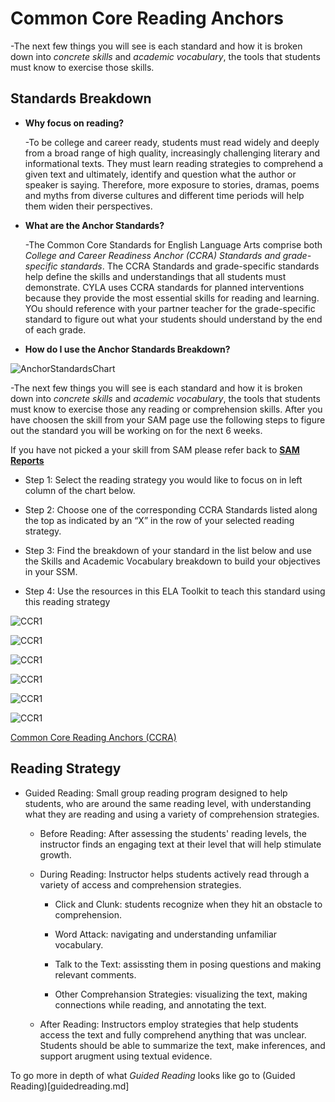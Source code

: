 # Common Core Reading Anchors

-The next few things you will see is each standard and how it is broken down into _concrete skills_ and _academic vocabulary_, the tools that students must know to exercise those skills. 

## Standards Breakdown

- **Why focus on reading?** 

	-To be college and career ready, students must read widely and deeply from a broad range of high quality, increasingly challenging literary and informational texts. They must learn reading strategies to comprehend a given text and ultimately, identify and question what the author or speaker is saying. Therefore, more exposure to stories, dramas, poems and myths from diverse cultures and different time periods will help them widen their perspectives.

- **What are the Anchor Standards?**

	-The Common Core Standards for English Language Arts comprise both _College and Career Readiness Anchor (CCRA) Standards and grade-specific standards_. The CCRA Standards and grade-specific standards help define the skills and understandings that all students must demonstrate. CYLA uses CCRA standards for planned interventions because they provide the most essential skills for reading and learning. YOu should reference with your partner teacher for the grade-specific standard to figure out what your students should understand by the end of each grade.

- **How do I use the Anchor Standards Breakdown?**

![AnchorStandardsChart](/_images/anchor_standards.png)

-The next few things you will see is each standard and how it is broken down into _concrete skills_ and _academic vocabulary_, the tools that students must know to exercise those any reading or comprehension skills. After you have choosen the skill from your SAM page use the following steps to figure out the standard you will be working on for the next 6 weeks. 

If you have not picked a your skill from SAM please refer back to **[SAM Reports](sam.md)**

-	Step 1: Select the reading strategy you would like to focus on in left column of the chart below.

-	Step 2: Choose one of the corresponding CCRA Standards listed along the top
as indicated by an “X” in the row of your selected reading strategy.

-	Step 3: Find the breakdown of your standard in the list below and use the
Skills and Academic Vocabulary breakdown to build your objectives in your SSM.

-	Step 4: Use the resources in this ELA Toolkit to teach this standard using this reading strategy

![CCR1](/_images/CCR1.png)

![CCR1](/_images/CCR2.png)

![CCR1](/_images/CCR3.png)

![CCR1](/_images/CCR4.png)

![CCR1](/_images/CCR5.png)

![CCR1](/_images/CCR6.png)




[Common Core Reading Anchors (CCRA)](http://www.corestandards.org/ELA-Literacy/CCRA/R/)


## Reading Strategy

- Guided Reading: Small group reading program designed to help students, who are around the same reading level, with understanding what they are reading and using a variety of comprehension strategies.

	- Before Reading: After assessing the students' reading levels, the instructor finds an engaging text at their level that will help stimulate growth.

	- During Reading: Instructor helps students actively read through a variety of access and comprehension strategies. 

		- Click and Clunk: students recognize when they hit an obstacle to comprehension.

		- Word Attack: navigating and understanding unfamiliar vocabulary.

		- Talk to the Text: assissting them in posing questions and making relevant comments.

		- Other Comprehansion Strategies: visualizing the text, making connections while reading, and annotating the text.

	- After Reading: Instructors employ strategies that help students access the text and fully comprehend anything that was unclear. Students should be able to summarize the text, make inferences, and support arugment using textual evidence.

To go more in depth of what _Guided Reading_ looks like go to (Guided Reading)[guidedreading.md]
